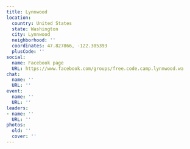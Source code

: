 ```yaml
---
title: Lynnwood
location:
  country: United States
  state: Washington
  city: Lynnwood
  neighborhood: ''
  coordinates: 47.827866, -122.305393
  plusCode: ''
social:
  name: Facebook page
  URL: https://www.facebook.com/groups/free.code.camp.lynnwood.wa
chat:
  name: ''
  URL: ''
event:
  name: ''
  URL: ''
leaders:
- name: ''
  URL: ''
photos:
  old: ''
  cover: ''
---
```

